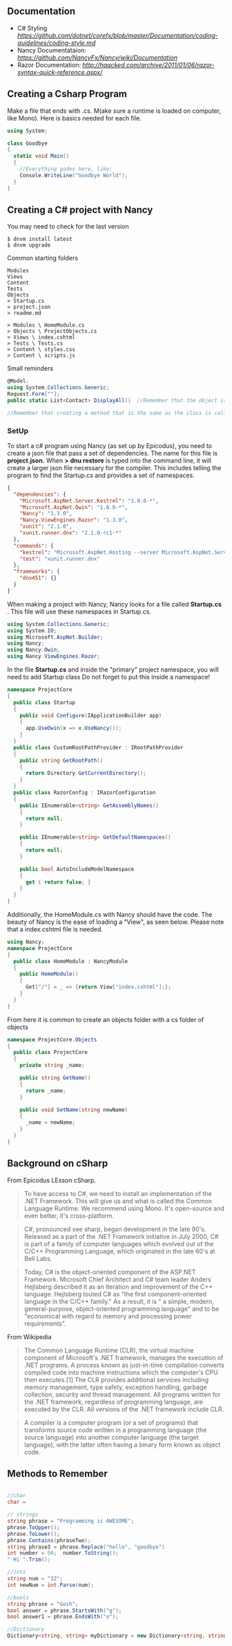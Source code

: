## Documentation
- C# Styling *https://github.com/dotnet/corefx/blob/master/Documentation/coding-guidelines/coding-style.md*
- Nancy Documentataion: *https://github.com/NancyFx/Nancy/wiki/Documentation*
- Razor Documentation: *http://haacked.com/archive/2011/01/06/razor-syntax-quick-reference.aspx/*

## Creating a Csharp Program
Make a file that ends with .cs.  M(ake sure a runtime is loaded on computer, like Mono).  Here is basics needed for each file.
```csharp
using System;

class Goodbye
{
  static void Main()
  {
    //Everything godes here, like:
    Console.WriteLine("Goodbye World");
  }
}
```

## Creating a C# project with Nancy
You may need to check for the last version 
```console
$ dnvm install latest
$ dnvm upgrade
```
Common starting folders
```console
Modules
Views
Content
Tests
Objects
> Startup.cs
> project.json
> readme.md

> Modules \ HomeModule.cs
> Objects \ ProjectObjects.cs
> Views \ index.cshtml
> Tests \ Tests.cs
> Content \ styles.css
> Content \ scripts.js
```
Small reminders
```cs
@Model.
using System.Collections.Generic;
Request.Form[""];
public static List<Contact> DisplayAll()  //Remember that the object is List<Contact>

//Remember that creating a method that is the same as the class is called a constructor and it's a key activity. 

```


### SetUp
To start a c# program using Nancy (as set up by Epicodus), you need to create a json file that pass a set of dependencies.  The name for this file is **project.json.**  When **> dnu restore** is typed into the command line, it will create a larger json file necessary for the compiler.  This includes telling the program to find the Startup.cs and provides a set of namespaces.   
```json
{
  "dependencies": {
    "Microsoft.AspNet.Server.Kestrel": "1.0.0-*",
    "Microsoft.AspNet.Owin": "1.0.0-*",
    "Nancy": "1.3.0",
    "Nancy.ViewEngines.Razor": "1.3.0",
    "xunit": "2.1.0",
    "xunit.runner.dnx": "2.1.0-rc1-*"
  },
  "commands": {
    "kestrel": "Microsoft.AspNet.Hosting --server Microsoft.AspNet.Server.Kestrel --server.urls http://localhost:5004",
    "test": "xunit.runner.dnx"
  },
  "frameworks": {
    "dnx451": {}
  }
}
```

When making a project with Nancy, Nancy looks for a file called **Startup.cs** .  This file will use these namespaces in Startup.cs.  
```cs
using System.Collections.Generic;
using System.IO;
using Microsoft.AspNet.Builder;
using Nancy;
using Nancy.Owin;
using Nancy.ViewEngines.Razor;
```

In the file **Startup.cs** and inside the "primary" project namespace, you will need to add Startup class  Do not forget to put this inside a namespace!
```cs
namespace ProjectCore
{
  public class Startup
  {
    public void Configure(IApplicationBuilder app)
    {
      app.UseOwin(x => x.UseNancy());
    }
  }
  public class CustomRootPathProvider : IRootPathProvider
  {
    public string GetRootPath()
    {
      return Directory.GetCurrentDirectory();
    }
  }
  public class RazorConfig : IRazorConfiguration
  {
    public IEnumerable<string> GetAssemblyNames()
    {
      return null;
    }

    public IEnumerable<string> GetDefaultNamespaces()
    {
      return null;
    }

    public bool AutoIncludeModelNamespace
    {
      get { return false; }
    }
  }
}
```

Additionally, the HomeModule.cs with Nancy should have the code.  The beauty of Nancy is the ease of loading a "View", as seen below. Please note that a index.cshtml file is needed.  
```csharp
using Nancy;
namespace ProjectCore
{
  public class HomeModule : NancyModule
  {
    public HomeModule()
    {
      Get["/"] = _ => {return View["index.cshtml"];};
    }
  }
}

```
From here it is common to create an objects folder with a cs folder of objects
```csharp
namespace ProjectCore.Objects
{
  public class ProjectCore
  {
    private string _name;

    public string GetName()
    {
      return _name;
    }

    public void SetName(string newName)
    {
      _name = newName;
    }
  }
}
```
## Background on cSharp

From Epicodus LEsson cSharp.
> To have access to C#, we need to install an implementation of the .NET Framework. This will give us and what is called the Common Language Runtime. We recommend using Mono. It's open-source and even better, it's cross-platform.

> C#, pronounced see sharp, began development in the late 90's. Released as a part of the .NET Framework initiative in July 2000, C# is part of a family of computer languages which evolved out of the C/C++ Programming Language, which originated in the late 60's at Bell Labs.

> Today, C# is the object-oriented component of the ASP.NET Framework. Microsoft Chief Architect and C# team leader Anders Hejlsberg described it as an iteration and improvement of the C++ language. Hejlsberg touted C# as "the first component-oriented language in the C/C++ family." As a result, it is " a simple, modern, general-purpose, object-oriented programming language" and to be "economical with regard to memory and processing power requirements".

From Wikipedia
> The Common Language Runtime (CLR), the virtual machine component of Microsoft's .NET framework, manages the execution of .NET programs. A process known as just-in-time compilation converts compiled code into machine instructions which the computer's CPU then executes.[1] The CLR provides additional services including memory management, type safety, exception handling, garbage collection, security and thread management. All programs written for the .NET framework, regardless of programming language, are executed by the CLR. All versions of the .NET framework include CLR.

> A compiler is a computer program (or a set of programs) that transforms source code written in a programming language (the source language) into another computer language (the target language), with the latter often having a binary form known as object code.

## Methods to Remember

```csharp

//char
char = 

// strings
string phrase = "Programming is AWESOME";
phrase.ToUpper();
phrase.ToLower();
phrase.Contains(phraseTwo);
string phrase3 = phrase.Replace("hello", "goodbye")
int number = 56;  number.ToString();
" Hi ".Trim();

//ints
string num = "32";
int newNum = int.Parse(num);

//bools
string phrase = "Gosh";
bool answer = phrase.StartsWith("g");
bool answer1 = phrase.EndsWith("o");

//Dictionary
Dictionary<string, string> myDictionary = new Dictionary<string, string>() { {"A", "apple"}, {"B", "bear"} };
```



